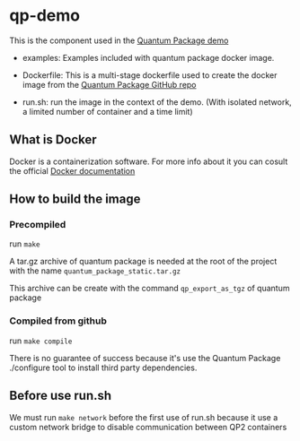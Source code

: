 # qp-demo
This is the component used in the [Quantum Package demo]( https://quantumpackage.github.io/qp2/page/try)

- examples: Examples included with quantum package docker image.

- Dockerfile: This is a multi-stage dockerfile used to create the docker image from the [Quantum Package GitHub repo](https://github.com/QuantumPackage/qp2)

- run.sh: run the image in the context of the demo. (With isolated network, a limited number of container and a time limit)

## What is Docker
Docker is a containerization software.
For more info about it you can cosult the official [Docker documentation](https://docs.docker.com)

## How to build the image

### Precompiled

run `make`

A tar.gz archive of quantum package is needed at the root of the project with the name `quantum_package_static.tar.gz`

This archive can be create with the command `qp_export_as_tgz` of quantum package

### Compiled from github

run `make compile`

There is no guarantee of success because it's use the Quantum Package ./configure tool to install third party dependencies.

## Before use run.sh

We must run `make network`  before the first use of run.sh because it use a custom network bridge to disable communication between QP2 containers